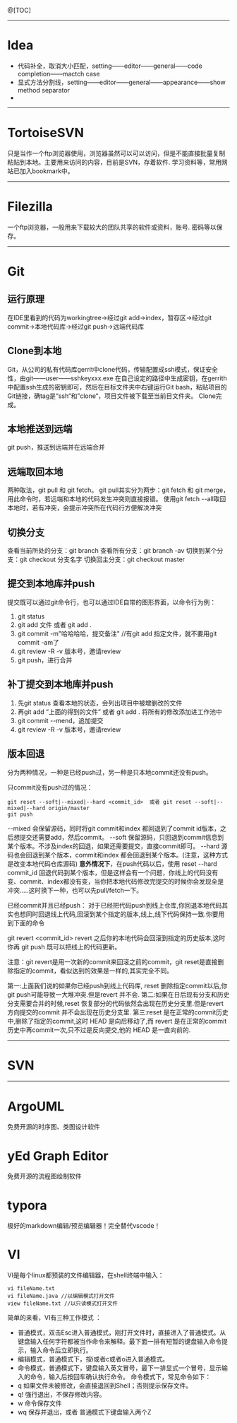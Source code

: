 ﻿@[TOC]

---
# Idea
* 代码补全，取消大小匹配，setting——editor——general——code completion——mactch case
* 显式方法分割线，setting——editor——general——appearance——show method separator
* 

---
# TortoiseSVN
只是当作一个ftp浏览器使用，浏览器虽然可以可以访问，但是不能直接批量复制粘贴到本地。主要用来访问的内容，目前是SVN，存着软件. 学习资料等，常用网站已加入bookmark中。
 
---
# Filezilla
一个ftp浏览器，一般用来下载较大的团队共享的软件或资料，账号. 密码等以保存。
 
---
# Git
## 运行原理
在IDE里看到的代码为workingtree→经过git add→index，暂存区→经过git commit→本地代码库→经过git push→远端代码库
## Clone到本地
Git，从公司的私有代码库gerrit中clone代码，传输配置成ssh模式，保证安全性，由git——user——sshkeyxxx.exe 在自己设定的路径中生成密钥，在gerrith中配置ssh生成的密钥即可，然后在目标文件夹中右键运行Git bash，粘贴项目的Git链接，确tag是“ssh“和”clone“，项目文件被下载至当前目文件夹。
Clone完成。

## 本地推送到远端
git push，推送到远端并在远端合并
## 远端取回本地
两种取法，git pull 和 git fetch。 
git pull其实分为两步：git fetch 和 git merge，用此命令时，若远端和本地的代码发生冲突则直接报错。
使用git fetch --all取回本地时，若有冲突，会提示冲突所在代码行方便解决冲突

## 切换分支
查看当前所处的分支：git branch
查看所有分支：git branch -av
切换到某个分支：git checkout 分支名字
切换回主分支：git checkout master

## 提交到本地库并push
提交既可以通过git命令行，也可以通过IDE自带的图形界面，以命令行为例：
1. git status
2. git add 文件 或者 git add .
3. git commit -m"哈哈哈哈，提交备注"  //有git add 指定文件，就不要用git commit -am了
4. git review -R -v 版本号，邀请review
5. git push，进行合并

## 补丁提交到本地库并push
1. 先git status 查看本地的状态，会列出项目中被增删改的文件
2. 再git add “上面的得到的文件” 或者 git add . 将所有的修改添加进工作池中
3. git commit --mend，追加提交   
4. git review -R -v 版本号，邀请review

## 版本回退
分为两种情况，一种是已经push过，另一种是只本地commit还没有push。

只commit没有push过的情况：
```
git reset --soft|--mixed|--hard <commit_id>  或者 git reset --soft|--mixed|--hard origin/master
git push
```
--mixed    会保留源码，同时将git commit和index 都回退到了commit id版本，之后想提交还需要add，然后commit。
--soft   保留源码，只回退到commit信息到某个版本。不涉及index的回退，如果还需要提交，直接commit即可。
--hard    源码也会回退到某个版本，commit和index 都会回退到某个版本。(注意，这种方式是改变本地代码仓库源码)
**意外情况下**，在push代码以后，使用 reset --hard commit_id 回退代码到某个版本，但是这样会有一个问题，你线上的代码没有变、commit、index都没有变，当你把本地代码修改完提交的时候你会发现全是冲突.....这时换下一种，也可以先pull/fetch一下。

已经commit并且已经push：
对于已经把代码push到线上仓库,你回退本地代码其实也想同时回退线上代码,回滚到某个指定的版本,线上,线下代码保持一致.你要用到下面的命令

git revert <commit_id>
revert 之后你的本地代码会回滚到指定的历史版本,这时你再 git push 既可以把线上的代码更新。

 

注意：git revert是用一次新的commit来回滚之前的commit，git reset是直接删除指定的commit，看似达到的效果是一样的,其实完全不同。

第一:上面我们说的如果你已经push到线上代码库, reset 删除指定commit以后,你git push可能导致一大堆冲突.但是revert 并不会.
第二:如果在日后现有分支和历史分支需要合并的时候,reset 恢复部分的代码依然会出现在历史分支里.但是revert 方向提交的commit 并不会出现在历史分支里.
第三:reset 是在正常的commit历史中,删除了指定的commit,这时 HEAD 是向后移动了,而 revert 是在正常的commit历史中再commit一次,只不过是反向提交,他的 HEAD 是一直向前的.
 
---
# SVN
---
# ArgoUML
免费开源的时序图、类图设计软件
# yEd Graph Editor
免费开源的流程图绘制软件
# typora
极好的markdown编辑/预览编辑器！完全替代vscode！
# VI
VI是每个linux都预装的文件编辑器，在shell终端中输入：
```shell
vi fileName.txt
vi fileName.java //以编辑模式打开文件
view fileName.txt //以只读模式打开文件
```
简单的来看，VI有三种工作模式	：
* 普通模式，双击Esc进入普通模式，刚打开文件时，直接进入了普通模式。从键盘输入任何字符都被当作命令来解释。最下面一排有短暂的键盘输入命令提示，输入命令后立即执行。
* 编辑模式，普通模式下，按i或者c或者o进入普通模式。
* 命令模式，普通模式下，键盘输入英文冒号，最下一排显式一个冒号，显示输入的命令，输入后按回车确认执行命令。
命令模式下，常见命令如下：
* q	如果文件未被修改，会直接退回到Shell；否则提示保存文件。
* q!	强行退出，不保存修改内容。
* w 命令保存文件
* wq  保存并退出，或者 普通模式下键盘输入两个Z


 
